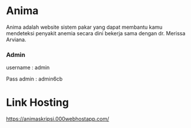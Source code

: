 # Anima
Anima adalah website sistem pakar yang dapat membantu kamu mendeteksi penyakit anemia secara dini bekerja sama dengan dr. Merissa Arviana.


### Admin
username : admin

Pass admin : admin6cb

# Link Hosting
https://animaskripsi.000webhostapp.com/
